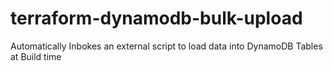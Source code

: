 # terraform-dynamodb-bulk-upload
Automatically Inbokes an external script to load data into DynamoDB Tables at Build time
